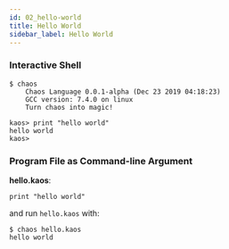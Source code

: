 ```yaml
---
id: 02_hello-world
title: Hello World
sidebar_label: Hello World
---
```


### Interactive Shell

```text
$ chaos
    Chaos Language 0.0.1-alpha (Dec 23 2019 04:18:23)
    GCC version: 7.4.0 on linux
    Turn chaos into magic!

kaos> print "hello world"
hello world
kaos>
```

### Program File as Command-line Argument

**hello.kaos**:
```text
print "hello world"
```

and run `hello.kaos` with:

```text
$ chaos hello.kaos
hello world
```
